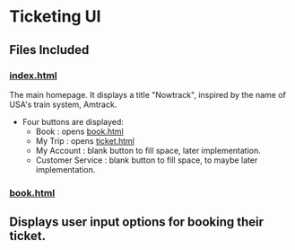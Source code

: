 # Ticketing UI

## Files Included
### [index.html](index.html)
The main homepage. It displays a title "Nowtrack", inspired by the name of USA's train system, Amtrack.
  - Four buttons are displayed:
    - Book : opens [book.html](book.html)
    - My Trip : opens [ticket.html](ticket.html)
    - My Account : blank button to fill space, later implementation.
    - Customer Service : blank button to fill space, to maybe later implementation.

### [book.html](book.html)
Displays user input options for booking their ticket.
- 
